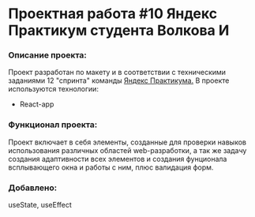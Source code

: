 # **Проектная работа #10 Яндекс Практикум студента Волкова И**

### Описание проекта:
Проект разработан по макету и в соответствии с техническими заданиями 12 "спринта" команды [Яндекс Практикума.](https://praktikum.yandex.ru) 
В проекте используются технологии:
* React-app


### Функционал проекта:
Проект включает в себя элементы, созданные для проверки навыков использования различных областей web-разработки, а так же задачу создания адаптивности всех элементов и создания фунционала всплывающего окна и работы с ним, плюс валидация форм.

### Добавлено:
useState, useEffect


